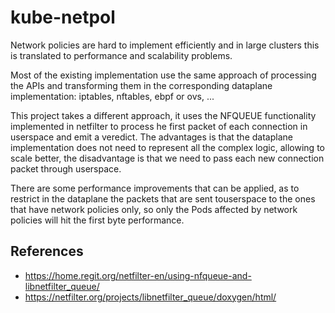 # kube-netpol

Network policies are hard to implement efficiently and in large clusters this is translated to performance and scalability problems.

Most of the existing implementation use the same approach of processing the APIs and transforming them in the corresponding dataplane implementation: iptables, nftables, ebpf or ovs, ...

This project takes a different approach, it uses the NFQUEUE functionality implemented in netfilter to process he first packet of each connection in userspace and emit a veredict. The advantages is that the dataplane implementation does not need to represent all the complex logic, allowing to scale better, the disadvantage is that we need to pass each new connection packet through userspace.

There are some performance improvements that can be applied, as to restrict in the dataplane the packets that are sent touserspace to the ones that have network policies only, so only
the Pods affected by network policies will hit the first byte performance.


## References

* https://home.regit.org/netfilter-en/using-nfqueue-and-libnetfilter_queue/
* https://netfilter.org/projects/libnetfilter_queue/doxygen/html/